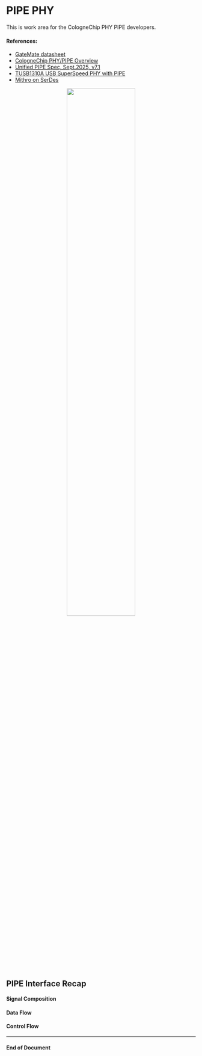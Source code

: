 # PIPE PHY

This is work area for the CologneChip PHY PIPE developers.

#### References:
- [GateMate datasheet](https://colognechip.com/docs/ds1001-gatemate1-datasheet-latest.pdf)
- [CologneChip PHY/PIPE Overview](0.doc/PIPE_overview.pdf)
- [Unified PIPE Spec, Sept.2025, v7.1](0.doc/Intel.643108_PIPE_Arch_Spec_Rev_7_1.pdf)
- [TUSB1310A USB SuperSpeed PHY with PIPE](https://www.ti.com/product/TUSB1310A)
- [Mithro on SerDes](https://docs.google.com/presentation/d/e/2PACX-1vSgIGVCZtNt8RdifZXOLOJDDCj7g05zxr9WS2NjmQtM_E0GfZKCBYhASCto4eURL-86uNwJaXfo1qMC/pub?start=false&loop=false&delayms=3000#slide=id.g151286a907e_0_230)

<p align="center">
  <img width="60%" src="../0.doc/images/PHY-Layers.JPG">
</p>

## PIPE Interface Recap
#### Signal Composition
#### Data Flow
#### Control Flow

--------------------
#### End of Document
